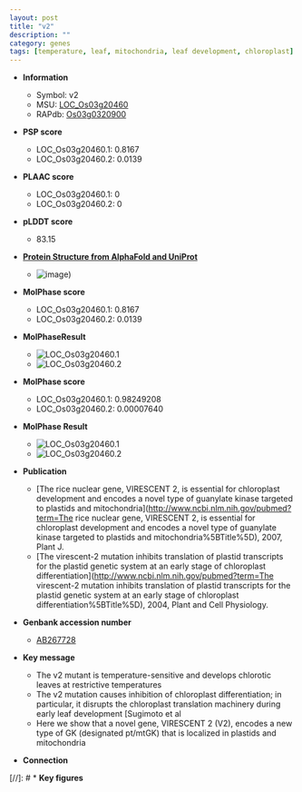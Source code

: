```yaml
---
layout: post
title: "v2"
description: ""
category: genes
tags: [temperature, leaf, mitochondria, leaf development, chloroplast]
---
```


* **Information**  
    + Symbol: v2  
    + MSU: [LOC_Os03g20460](http://rice.plantbiology.msu.edu/cgi-bin/ORF_infopage.cgi?orf=LOC_Os03g20460)  
    + RAPdb: [Os03g0320900](http://rapdb.dna.affrc.go.jp/viewer/gbrowse_details/irgsp1?name=Os03g0320900)  

* **PSP score**  
    + LOC_Os03g20460.1: 0.8167 
    + LOC_Os03g20460.2: 0.0139 

* **PLAAC score**  
    + LOC_Os03g20460.1: 0 
    + LOC_Os03g20460.2: 0 

* **pLDDT score**
    + 83.15

* **[Protein Structure from AlphaFold and UniProt](https://www.uniprot.org/uniprotkb/Q10M74/entry#structure)**
    + ![image](https://ricepsp.github.io/images/Q1/AF-Q10M74-F1.png))

* **MolPhase score**
    + LOC_Os03g20460.1: 0.8167
    + LOC_Os03g20460.2: 0.0139

* **MolPhaseResult**
    + ![LOC_Os03g20460.1](https://ricepsp.github.io/pictures/LOC_Os03g/LOC_Os03g20460.1.png)
    + ![LOC_Os03g20460.2](https://ricepsp.github.io/pictures/LOC_Os03g/LOC_Os03g20460.2.png)

* **MolPhase score**
    + LOC_Os03g20460.1: 0.98249208
    + LOC_Os03g20460.2: 0.00007640

* **MolPhase Result**
    + ![LOC_Os03g20460.1](https://304243504.github.io/Pictures/LOC_Os03g/LOC_Os03g20460.1.png)
    + ![LOC_Os03g20460.2](https://304243504.github.io/Pictures/LOC_Os03g/LOC_Os03g20460.2.png)

* **Publication**  
    + [The rice nuclear gene, VIRESCENT 2, is essential for chloroplast development and encodes a novel type of guanylate kinase targeted to plastids and mitochondria](http://www.ncbi.nlm.nih.gov/pubmed?term=The rice nuclear gene, VIRESCENT 2, is essential for chloroplast development and encodes a novel type of guanylate kinase targeted to plastids and mitochondria%5BTitle%5D), 2007, Plant J.
    + [The virescent-2 mutation inhibits translation of plastid transcripts for the plastid genetic system at an early stage of chloroplast differentiation](http://www.ncbi.nlm.nih.gov/pubmed?term=The virescent-2 mutation inhibits translation of plastid transcripts for the plastid genetic system at an early stage of chloroplast differentiation%5BTitle%5D), 2004, Plant and Cell Physiology.

* **Genbank accession number**  
    + [AB267728](http://www.ncbi.nlm.nih.gov/nuccore/AB267728)

* **Key message**  
    + The v2 mutant is temperature-sensitive and develops chlorotic leaves at restrictive temperatures
    + The v2 mutation causes inhibition of chloroplast differentiation; in particular, it disrupts the chloroplast translation machinery during early leaf development [Sugimoto et al
    + Here we show that a novel gene, VIRESCENT 2 (V2), encodes a new type of GK (designated pt/mtGK) that is localized in plastids and mitochondria

* **Connection**  

[//]: # * **Key figures**  


